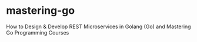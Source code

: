 # mastering-go
How to Design &amp; Develop REST Microservices in Golang (Go) and Mastering Go Programming Courses
